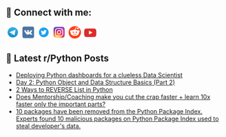## 🔎 Connect with me:
[<img src="https://github.com/bullbesh/bullbesh/blob/main/images/Telegram.png" width="32" height="32" />](https://t.me/bullbesh)
[<img src="https://github.com/bullbesh/bullbesh/blob/main/images/VK.png" width="32" height="32" />](https://vk.com/bullbesh)
[<img src="https://github.com/bullbesh/bullbesh/blob/main/images/Twitter.png" width="32" height="32" />](https://twitter.com/bullbesh1)
[<img src="https://github.com/bullbesh/bullbesh/blob/main/images/Instagram.png" width="32" height="32" />](https://www.instagram.com/bullbesh)
[<img src="https://github.com/bullbesh/bullbesh/blob/main/images/Reddit.png" width="32" height="32" />](https://www.reddit.com/user/bullbesh)
[<img src="https://github.com/bullbesh/bullbesh/blob/main/images/YouTube.png" width="32" height="32" />](https://www.youtube.com/channel/UCtfjRs6uzgq5mfm8S06WTcg)

## 📕 Latest r/Python Posts
<!-- BLOG-POST-LIST:START -->
- [Deploying Python dashboards for a clueless Data Scientist](https://www.reddit.com/r/Python/comments/wlj78b/deploying_python_dashboards_for_a_clueless_data/)
- [Day 2: Python Object and Data Structure Basics &lpar;Part 2&rpar;](https://www.reddit.com/r/Python/comments/wliliz/day_2_python_object_and_data_structure_basics/)
- [2 Ways to REVERSE List in Python](https://www.reddit.com/r/Python/comments/wlhv7f/2_ways_to_reverse_list_in_python/)
- [Does Mentorship/Coaching make you cut the crap faster + learn 10x faster only the important parts?](https://www.reddit.com/r/Python/comments/wlh11q/does_mentorshipcoaching_make_you_cut_the_crap/)
- [10 packages have been removed from the Python Package Index. Experts found 10 malicious packages on Python Package Index used to steal developer&#39;s data.](https://www.reddit.com/r/Python/comments/wlguh4/10_packages_have_been_removed_from_the_python/)
<!-- BLOG-POST-LIST:END -->
